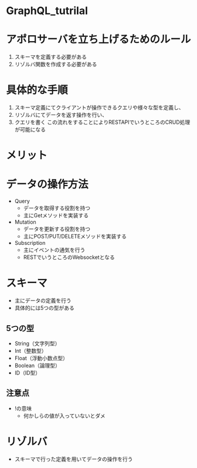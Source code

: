 # GraphQL_tutrilal

# アポロサーバを立ち上げるためのルール
1. スキーマを定義する必要がある
2. リゾルバ関数を作成する必要がある

# 具体的な手順
1. スキーマ定義にてクライアントが操作できるクエリや様々な型を定義し、
2. リゾルバにてデータを返す操作を行い、
3. クエリを書く
この流れをすることによりRESTAPIでいうところのCRUD処理が可能になる
# メリット
# データの操作方法
- Query
  - データを取得する役割を持つ
  - 主にGetメソッドを実装する
- Mutation
  - データを更新する役割を持つ
  - 主にPOST/PUT/DELETEメソッドを実装する
- Subscription
  - 主にイベントの通気を行う
  - RESTでいうところのWebsocketとなる
# スキーマ
- 主にデータの定義を行う
- 具体的には5つの型がある
## 5つの型
- String（文字列型）
- Int（整数型）
- Float（浮動小数点型）
- Boolean（論理型）
- ID（ID型）
## 注意点
- !の意味
  -  何かしらの値が入っていないとダメ
# リゾルバ
- スキーマで行った定義を用いてデータの操作を行う
